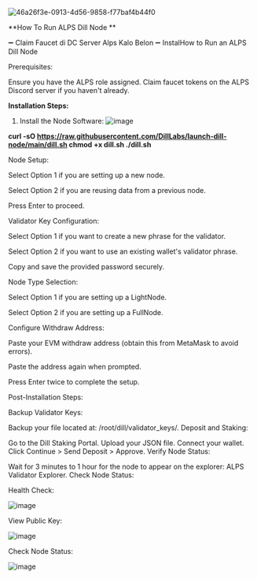 ![46a26f3e-0913-4d56-9858-f77baf4b44f0](https://github.com/user-attachments/assets/332f8c0a-bdfa-4ebc-8e34-c951456a7d5d)


**How To Run ALPS Dill Node **

➖ Claim Faucet di DC Server Alps Kalo Belon
➖ InstalHow to Run an ALPS Dill Node

Prerequisites:

Ensure you have the ALPS role assigned.
Claim faucet tokens on the ALPS Discord server if you haven't already.

**Installation Steps:**


1. Install the Node Software:
![image](https://github.com/user-attachments/assets/0d4222d9-3551-4f21-ad2a-dce14d1af299)

**curl -sO https://raw.githubusercontent.com/DillLabs/launch-dill-node/main/dill.sh
chmod +x dill.sh
./dill.sh**


Node Setup:

Select Option 1 if you are setting up a new node.

Select Option 2 if you are reusing data from a previous node.

Press Enter to proceed.

Validator Key Configuration:


Select Option 1 if you want to create a new phrase for the validator.

Select Option 2 if you want to use an existing wallet's validator phrase.

Copy and save the provided password securely.

Node Type Selection:


Select Option 1 if you are setting up a LightNode.

Select Option 2 if you are setting up a FullNode.

Configure Withdraw Address:



Paste your EVM withdraw address (obtain this from MetaMask to avoid errors).

Paste the address again when prompted.

Press Enter twice to complete the setup.

Post-Installation Steps:



Backup Validator Keys:


Backup your file located at: /root/dill/validator_keys/.
Deposit and Staking:



Go to the Dill Staking Portal.
Upload your JSON file.
Connect your wallet.
Click Continue > Send Deposit > Approve.
Verify Node Status:



Wait for 3 minutes to 1 hour for the node to appear on the explorer: ALPS Validator Explorer.
Check Node Status:



Health Check:


![image](https://github.com/user-attachments/assets/a3b5c4a2-c54e-4a5e-9026-f35ca536d554)




View Public Key:


![image](https://github.com/user-attachments/assets/81aeacc6-aaf7-4716-a323-119fd527a052)



Check Node Status:


![image](https://github.com/user-attachments/assets/a8ddc7ad-68ba-4602-988d-45ca090575bb)

